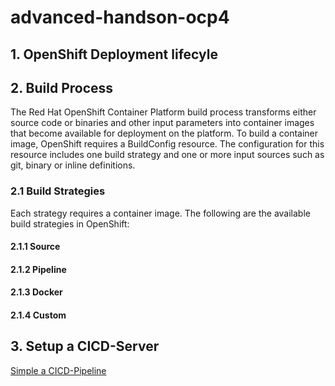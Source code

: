 # advanced-handson-ocp4

## 1. OpenShift Deployment lifecyle

## 2. Build Process
The Red Hat OpenShift Container Platform build process transforms either source code or binaries and other input parameters into container images that become available for deployment on the platform. To build a container image, OpenShift requires a BuildConfig resource. The configuration for this resource includes one build strategy and one or more input sources such as git, binary or inline definitions.

### 2.1 Build Strategies
Each strategy requires a container image.
The following are the available build strategies in OpenShift: 
#### 2.1.1 Source
#### 2.1.2 Pipeline
#### 2.1.3 Docker
#### 2.1.4 Custom

## 3. Setup a CICD-Server 

[Simple a CICD-Pipeline](simple-pipeline/setupCICD.adoc)
